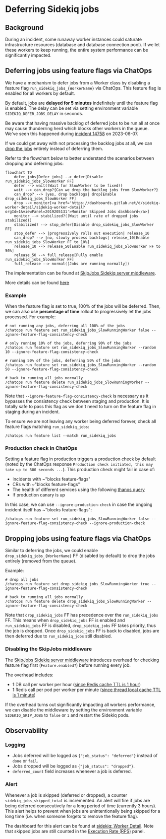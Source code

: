 # Deferring Sidekiq jobs

## Background

During an incident, some runaway worker instances could saturate infrastructure resources (database and database connection pool).
If we let these workers to keep running, the entire system performance can be significantly impacted.

## Deferring jobs using feature flags via ChatOps

We have a mechanism to defer jobs from a Worker class by disabling a feature flag `run_sidekiq_jobs_{WorkerName}` via ChatOps.
This feature flag is enabled for all workers by default.

By default, jobs are **delayed for 5 minutes** indefinitely until the feature flag is enabled. The delay can be set via
setting environment variable `SIDEKIQ_DEFER_JOBS_DELAY` in seconds.

Be aware that having massive backlog of deferred jobs to be run all at once may cause thunderring herd which blocks other workers in the queue.
We've seen this happened during [incident 14758](https://gitlab.com/gitlab-com/gl-infra/production/-/issues/14758#note_1426042281) on 2023-06-07.

If we could get away with not processing the backlog jobs at all, we can [drop the jobs](#dropping-jobs-using-feature-flags-via-chatops) entirely instead of deferring them.

Refer to the flowchart below to better understand the scenarios between dropping and deferring jobs:

```mermaid
flowchart TD
    defer_jobs[Defer jobs] --> defer[Disable run_sidekiq_jobs_SlowWorker FF]
    defer --> wait((Wait for SlowWorker to be fixed))
    wait --> can_drop?{Can we drop the backlog jobs from SlowWorker?}
    can_drop? --> |yes, drop backlogs| drop[Enable drop_sidekiq_jobs_SlowWorker FF]
    drop --> monitor[<a href='https://dashboards.gitlab.net/d/sidekiq-worker-detail/sidekiq-worker-detail?orgId=1&viewPanel=2019205131'>Monitor Skipped Jobs dashboard</a>]
    monitor --> stabilized?((Wait until rate of dropped jobs stabilized))
    stabilized? --> stop_defer[Disable drop_sidekiq_jobs_SlowWorker FF]
    stop_defer --> |progressively rolls out execution| release_10
    can_drop? --> |no, slowly process backlogs| release_10[Enable run_sidekiq_jobs_SlowWorker FF to 10%]
    release_10 --> release_50[Enable run_sidekiq_jobs_SlowWorker FF to 50%]
    release_50 --> full_release[Fully enable run_sidekiq_jobs_SlowWorker FF]
    full_release --> normal([Jobs are running normally])
```

The implementation can be found at [SkipJobs Sidekiq server middleware](https://gitlab.com/gitlab-org/gitlab/-/blob/master/lib/gitlab/sidekiq_middleware/skip_jobs.rb).

More details can be found [here](https://docs.gitlab.com/ee/development/feature_flags/#deferring-sidekiq-jobs)

### Example

When the feature flag is set to true, 100% of the jobs will be deferred. Then, we can also use **percentage of time** rollout
to progressively let the jobs processed. For example:

```shell
# not running any jobs, deferring all 100% of the jobs
/chatops run feature set run_sidekiq_jobs_SlowRunningWorker false --ignore-feature-flag-consistency-check

# only running 10% of the jobs, deferring 90% of the jobs
/chatops run feature set run_sidekiq_jobs_SlowRunningWorker --random 10 --ignore-feature-flag-consistency-check

# running 50% of the jobs, deferring 50% of the jobs
/chatops run feature set run_sidekiq_jobs_SlowRunningWorker --random 50 --ignore-feature-flag-consistency-check

# back to running all jobs normally
/chatops run feature delete run_sidekiq_jobs_SlowRunningWorker --ignore-feature-flag-consistency-check
```

Note that `--ignore-feature-flag-consistency-check` is necessary as it bypasses the consistency check between staging and production.
It is totally safe to pass this flag as we don't need to turn on the feature flag in staging during an incident.

To ensure we are not leaving any worker being deferred forever, check all feature flags matching `run_sidekiq_jobs`:

```shell
/chatops run feature list --match run_sidekiq_jobs
````

### Production check in ChatOps

Setting a feature flag in production triggers a production check by default (noted by the ChatOps response `Production check initiated, this may take up to 300 seconds ...`).
This production check might fail in case of:

- Incidents with ~"blocks feature-flags"
- CRs with ~"blocks feature-flags"
- The health of different services using the following [thanos query](https://thanos-query.ops.gitlab.net/graph?g0.expr=gitlab_deployment_health%3Aservice%7Benv%3D%22gprd%22%7D&g0.tab=0&g0.range_input=6h)
- If production canary is up

In this case, we can use `--ignore-production-check` in case the ongoing incident itself has ~"blocks feature-flags":

```
/chatops run feature set run_sidekiq_jobs_SlowRunningWorker false --ignore-feature-flag-consistency-check --ignore-production-check
```

## Dropping jobs using feature flags via ChatOps

Similar to deferring the jobs, we could enable `drop_sidekiq_jobs_{WorkerName}` FF (disabled by default) to drop the jobs entirely (removed from the queue).

Example:

```shell
# drop all jobs
/chatops run feature set drop_sidekiq_jobs_SlowRunningWorker true --ignore-feature-flag-consistency-check

# back to running all jobs normally
/chatops run feature delete drop_sidekiq_jobs_SlowRunningWorker --ignore-feature-flag-consistency-check
```

Note that `drop_sidekiq_jobs` FF has precedence over the `run_sidekiq_jobs` FF. This means when `drop_sidekiq_jobs` FF is enabled and `run_sidekiq_jobs` FF is disabled,
`drop_sidekiq_jobs` FF takes priority, thus the job is dropped. Once `drop_sidekiq_jobs` FF is back to disabled, jobs are then deferred due to `run_sidekiq_jobs` still disabled.

### Disabling the SkipJobs middleware

The [SkipJobs Sidekiq server middleware](https://gitlab.com/gitlab-org/gitlab/-/blob/master/lib/gitlab/sidekiq_middleware/skip_jobs.rb)
introduces overhead for checking feature flag first (`Feature.enabled?`) before running every job.

The overhead includes:

- 1 DB call per worker per hour ([since Redis cache TTL is 1 hour](https://gitlab.com/gitlab-org/gitlab/-/blob/47c8eca764c926ecdf0897f7b992353bb231b7c1/lib/feature.rb#L303))
- 1 Redis call per pod per worker per minute ([since thread local cache TTL is 1 minute](https://gitlab.com/gitlab-org/gitlab/-/blob/47c8eca764c926ecdf0897f7b992353bb231b7c1/lib/feature.rb#L310-310))

If the overhead turns out significantly impacting all workers performance, we can disable the middleware
by setting the environment variable `SIDEKIQ_SKIP_JOBS` to `false` or `1` and restart the Sidekiq pods.

## Observability

### Logging

- Jobs deferred will be logged as `{"job_status": "deferred"}` instead of `done` or `fail`.
- Jobs dropped will be logged as `{"job_status": "dropped"}`.
- `deferred_count` field increases whenever a job is deferred.

### Alert

Whenever a job is skipped (deferred or dropped), a counter `sidekiq_jobs_skipped_total` is incremented. An alert will fire
if jobs are being deferred consecutively for a long period of time (currently 3 hours). This alert helps to
prevent when jobs are unintentionally being skipped for a long time (i.e. when someone forgets to remove
the feature flag).

The dashboard for this alert can be found at [sidekiq: Worker Detail](https://dashboards.gitlab.net/d/sidekiq-worker-detail/sidekiq-worker-detail?orgId=1&viewPanel=2019205131).
Note that skipped jobs are still counted in the [Execution Rate (RPS)](https://dashboards.gitlab.net/d/sidekiq-worker-detail/sidekiq-worker-detail?orgId=1&viewPanel=3168042924)
panel.

